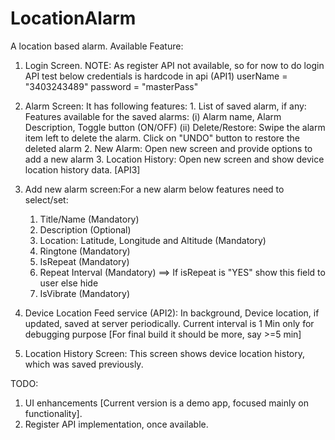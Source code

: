# LocationAlarm
A location based alarm.
Available Feature:
1. Login Screen.
   NOTE: As register API not available, so for now to do login API test below credentials is hardcode in api (API1)
          userName = "3403243489"
          password = "masterPass"

2. Alarm Screen:  It has following features:
                  1. List of saved alarm, if any:
                     Features available for the saved alarms:
                     (i) Alarm name, Alarm Description, Toggle button (ON/OFF)
                     (ii) Delete/Restore: Swipe the alarm item left to delete the alarm. Click on "UNDO" button to restore the deleted alarm
                  2. New Alarm: Open new screen and provide options to add a new alarm
                  3. Location History: Open new screen and show device location history data. [API3]

3. Add new alarm screen:For a new alarm below features need to select/set:
    1. Title/Name (Mandatory)
    2. Description (Optional)
    3. Location: Latitude, Longitude and Altitude (Mandatory)
    4. Ringtone (Mandatory)
    5. IsRepeat (Mandatory)
    6. Repeat Interval (Mandatory) ==> If isRepeat is "YES" show this field to user else hide
    7. IsVibrate (Mandatory)

4. Device Location Feed service (API2): In background, Device location, if updated, saved at server periodically. Current interval is 1 Min only for debugging purpose [For final build it should be more, say >=5 min]

5. Location History Screen: This screen shows device location history, which was saved previously.

TODO:
1. UI enhancements [Current version is a demo app, focused mainly on functionality].
2. Register API implementation, once available.
